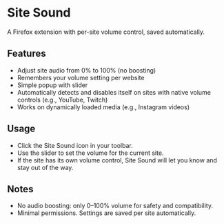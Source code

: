 # Site Sound

A Firefox extension with per-site volume control, saved automatically. 

## Features

- Adjust site audio from 0% to 100% (no boosting)
- Remembers your volume setting per website
- Simple popup with slider
- Automatically detects and disables itself on sites with native volume controls (e.g., YouTube, Twitch)
- Works on dynamically loaded media (e.g., Instagram videos)

## Usage

- Click the Site Sound icon in your toolbar.
- Use the slider to set the volume for the current site.
- If the site has its own volume control, Site Sound will let you know and stay out of the way.

## Notes

- No audio boosting: only 0–100% volume for safety and compatibility.
- Minimal permissions. Settings are saved per site automatically.